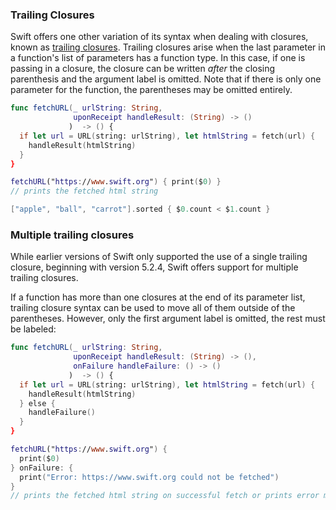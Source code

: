 ### Trailing Closures

Swift offers one other variation of its syntax when dealing with closures, known as [trailing closures][trailing-closures]. Trailing closures arise when the last parameter in a function's list of parameters has a function type. In this case, if one is passing in a closure, the closure can be written _after_ the closing parenthesis and the argument label is omitted. Note that if there is only one parameter for the function, the parentheses may be omitted entirely.

```swift
func fetchURL(_ urlString: String,
              uponReceipt handleResult: (String) -> ()
             )  -> () {
  if let url = URL(string: urlString), let htmlString = fetch(url) {
    handleResult(htmlString)
  }
}

fetchURL("https://www.swift.org") { print($0) }
// prints the fetched html string

["apple", "ball", "carrot"].sorted { $0.count < $1.count }
```

### Multiple trailing closures

While earlier versions of Swift only supported the use of a single trailing closure, beginning with version 5.2.4, Swift offers support for multiple trailing closures.

If a function has more than one closures at the end of its parameter list, trailing closure syntax can be used to move all of them outside of the parentheses. However, only the first argument label is omitted, the rest must be labeled:

```swift
func fetchURL(_ urlString: String,
              uponReceipt handleResult: (String) -> (),
              onFailure handleFailure: () -> ()
             )  -> () {
  if let url = URL(string: urlString), let htmlString = fetch(url) {
    handleResult(htmlString)
  } else {
    handleFailure()
  }
}

fetchURL("https://www.swift.org") {
  print($0)
} onFailure: {
  print("Error: https://www.swift.org could not be fetched")
}
// prints the fetched html string on successful fetch or prints error message on failure
```

[trailing-closures]: https://docs.swift.org/swift-book/LanguageGuide/Closures.html#ID102
